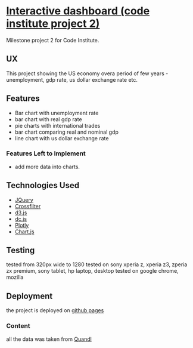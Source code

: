 # [Interactive dashboard (code institute project 2)](https://losiek86.github.io/interactive-dashboard/) 

Milestone project 2 for Code Institute.
 
## UX
 
This project showing the US economy overa period of few years - unemployment, gdp rate, us dollar exchange rate etc.

## Features

- Bar chart with unemployment rate
- bar chart with real gdp rate
- pie charts with international trades
- bar chart comparing real and nominal gdp
- line chart with us dollar exchange rate

### Features Left to Implement
- add more data into charts.

## Technologies Used
- [JQuery](https://jquery.com)
- [Crossfilter](http://square.github.io/crossfilter/)
- [d3.js](https://d3js.org/)
- [dc.js](https://dc-js.github.io/dc.js/)
- [Plotly](https://plot.ly/javascript/)
- [Chart.js](https://www.chartjs.org/)


## Testing

tested from 320px wide to 1280
tested on sony xperia z, xperia z3, zperia zx premium, sony tablet, hp laptop, desktop
tested on google chrome, mozilla

## Deployment

the project is deployed on [github pages](https://losiek86.github.io/interactive-dashboard/)

### Content
all the data was taken from [Quandl](https://www.quandl.com/tools/api)


